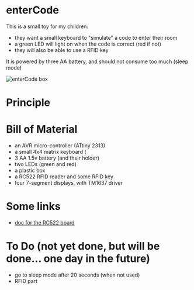 # enterCode

This is a small toy for my children:
- they want a small keyboard to "simulate" a code to enter their room
- a green LED will light on when the code is correct (red if not)
- they will also be able to use a RFID key

It is powered by three AA battery, and should not consume too much (sleep mode)

![enterCode box](photos/IMG4238.JPG)

# Principle






# Bill of Material
- an AVR micro-controller (ATtiny 2313)
- a small 4x4 matrix keyboard (
- 3 AA 1.5v battery (and their holder)
- two LEDs (green and red)
- a plastic box
- a RC522 RFID reader and some RFID key
- four 7-segment displays, with TM1637 driver

# Some links
- [doc for the RC522 board](https://www.sunrom.com/p/mifare-rfid-readerwriter-1356mhz-rc522)

# To Do (not yet done, but will be done... one day in the future)
- go to sleep mode after 20 seconds (when not used)
- RFID part

